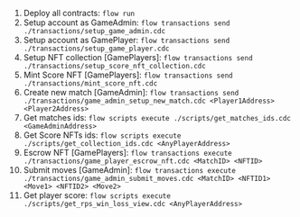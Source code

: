 1. Deploy all contracts: `flow run`
1. Setup account as GameAdmin: `flow transactions send ./transactions/setup_game_admin.cdc`
1. Setup account as GamePlayer: `flow transactions send ./transactions/setup_game_player.cdc`
1. Setup NFT collection [GamePlayers]: `flow transactions send ./transactions/setup_score_nft_collection.cdc`
1. Mint Score NFT [GamePlayers]: `flow transactions send ./transactions/mint_score_nft.cdc`
1. Create new match [GameAdmin]: `flow transactions send ./transactions/game_admin_setup_new_match.cdc <Player1Address> <Player2Address>`
1. Get matches ids: `flow scripts execute ./scripts/get_matches_ids.cdc <GameAdminAddress>`
1. Get Score NFTs ids: `flow scripts execute ./scripts/get_collection_ids.cdc <AnyPlayerAddress>`
1. Escrow NFT [GamePlayers]: `flow transactions execute ./transactions/game_player_escrow_nft.cdc <MatchID> <NFTID>`
1. Submit moves [GameAdmin]: `flow transactions execute ./transactions/game_admin_submit_moves.cdc <MatchID> <NFTID1> <Move1> <NFTID2> <Move2>`
1. Get player score: `flow scripts execute ./scripts/get_rps_win_loss_view.cdc <AnyPlayerAddress>`
